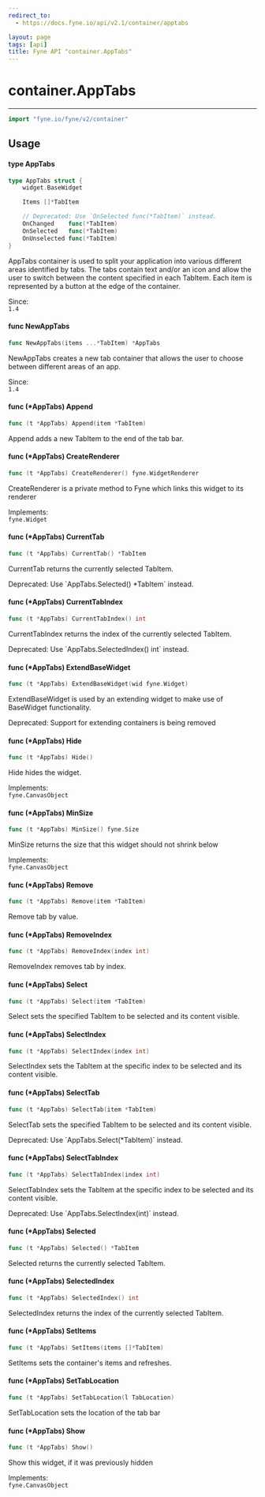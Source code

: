 ```yaml
---
redirect_to:
  - https://docs.fyne.io/api/v2.1/container/apptabs

layout: page
tags: [api]
title: Fyne API "container.AppTabs"
---
```



# container.AppTabs
---
```go
import "fyne.io/fyne/v2/container"
```

## Usage

#### type AppTabs

```go
type AppTabs struct {
	widget.BaseWidget

	Items []*TabItem

	// Deprecated: Use `OnSelected func(*TabItem)` instead.
	OnChanged    func(*TabItem)
	OnSelected   func(*TabItem)
	OnUnselected func(*TabItem)
}
```

AppTabs container is used to split your application into various different areas identified by tabs. The tabs contain text and/or an icon and allow the user to switch between the content specified in each TabItem. Each item is represented by a button at the edge of the container.


<div class="since">Since: <code>
1.4</code></div>

#### func  NewAppTabs

```go
func NewAppTabs(items ...*TabItem) *AppTabs
```
NewAppTabs creates a new tab container that allows the user to choose between different areas of an app.


<div class="since">Since: <code>
1.4</code></div>

#### func (*AppTabs) Append

```go
func (t *AppTabs) Append(item *TabItem)
```
Append adds a new TabItem to the end of the tab bar.

#### func (*AppTabs) CreateRenderer

```go
func (t *AppTabs) CreateRenderer() fyne.WidgetRenderer
```
CreateRenderer is a private method to Fyne which links this widget to its renderer


<div class="implements">Implements: <code>
fyne.Widget</code></div>

#### func (*AppTabs) CurrentTab

```go
func (t *AppTabs) CurrentTab() *TabItem
```
CurrentTab returns the currently selected TabItem.


<div class="deprecated">
Deprecated: Use `AppTabs.Selected() *TabItem` instead.</div>

#### func (*AppTabs) CurrentTabIndex

```go
func (t *AppTabs) CurrentTabIndex() int
```
CurrentTabIndex returns the index of the currently selected TabItem.


<div class="deprecated">
Deprecated: Use `AppTabs.SelectedIndex() int` instead.</div>

#### func (*AppTabs) ExtendBaseWidget

```go
func (t *AppTabs) ExtendBaseWidget(wid fyne.Widget)
```
ExtendBaseWidget is used by an extending widget to make use of BaseWidget functionality.


<div class="deprecated">
Deprecated: Support for extending containers is being removed</div>

#### func (*AppTabs) Hide

```go
func (t *AppTabs) Hide()
```
Hide hides the widget.


<div class="implements">Implements: <code>
fyne.CanvasObject</code></div>

#### func (*AppTabs) MinSize

```go
func (t *AppTabs) MinSize() fyne.Size
```
MinSize returns the size that this widget should not shrink below


<div class="implements">Implements: <code>
fyne.CanvasObject</code></div>

#### func (*AppTabs) Remove

```go
func (t *AppTabs) Remove(item *TabItem)
```
Remove tab by value.

#### func (*AppTabs) RemoveIndex

```go
func (t *AppTabs) RemoveIndex(index int)
```
RemoveIndex removes tab by index.

#### func (*AppTabs) Select

```go
func (t *AppTabs) Select(item *TabItem)
```
Select sets the specified TabItem to be selected and its content visible.

#### func (*AppTabs) SelectIndex

```go
func (t *AppTabs) SelectIndex(index int)
```
SelectIndex sets the TabItem at the specific index to be selected and its content visible.

#### func (*AppTabs) SelectTab

```go
func (t *AppTabs) SelectTab(item *TabItem)
```
SelectTab sets the specified TabItem to be selected and its content visible.


<div class="deprecated">
Deprecated: Use `AppTabs.Select(*TabItem)` instead.</div>

#### func (*AppTabs) SelectTabIndex

```go
func (t *AppTabs) SelectTabIndex(index int)
```
SelectTabIndex sets the TabItem at the specific index to be selected and its content visible.


<div class="deprecated">
Deprecated: Use `AppTabs.SelectIndex(int)` instead.</div>

#### func (*AppTabs) Selected

```go
func (t *AppTabs) Selected() *TabItem
```
Selected returns the currently selected TabItem.

#### func (*AppTabs) SelectedIndex

```go
func (t *AppTabs) SelectedIndex() int
```
SelectedIndex returns the index of the currently selected TabItem.

#### func (*AppTabs) SetItems

```go
func (t *AppTabs) SetItems(items []*TabItem)
```
SetItems sets the container's items and refreshes.

#### func (*AppTabs) SetTabLocation

```go
func (t *AppTabs) SetTabLocation(l TabLocation)
```
SetTabLocation sets the location of the tab bar

#### func (*AppTabs) Show

```go
func (t *AppTabs) Show()
```
Show this widget, if it was previously hidden


<div class="implements">Implements: <code>
fyne.CanvasObject</code></div>
